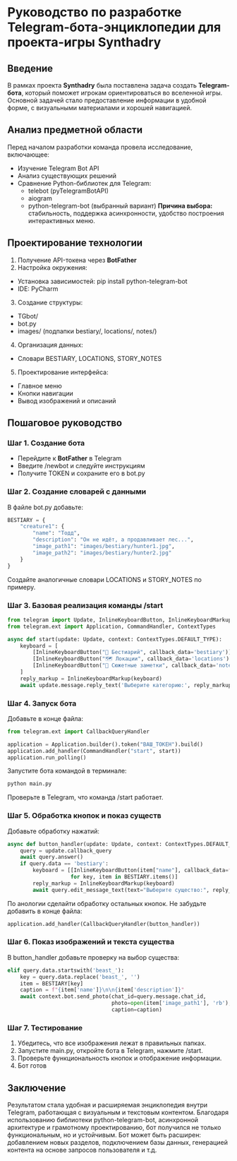 # Руководство по разработке Telegram-бота-энциклопедии для проекта-игры Synthadry
## Введение
В рамках проекта **Synthadry** была поставлена задача создать **Telegram-бота**, который поможет игрокам ориентироваться во вселенной игры. Основной задачей стало предоставление информации в удобной форме, с визуальными материалами и хорошей навигацией.
## Анализ предметной области
Перед началом разработки команда провела исследование, включающее:
+ Изучение Telegram Bot API
+ Анализ существующих решений
+ Сравнение Python-библиотек для Telegram:
  - telebot (pyTelegramBotAPI)
  - aiogram
  - python-telegram-bot (выбранный вариант)
**Причина выбора:** стабильность, поддержка асинхронности, удобство построения интерактивных меню.
## Проектирование технологии
1. Получение API-токена через **BotFather**
2. Настройка окружения:
- Установка зависимостей: pip install python-telegram-bot
- IDE: PyCharm
3. Создание структуры:
- TGbot/
- bot.py
- images/ (подпапки bestiary/, locations/, notes/)
4. Организация данных:
- Словари BESTIARY, LOCATIONS, STORY_NOTES
5. Проектирование интерфейса:
- Главное меню
- Кнопки навигации
- Вывод изображений и описаний
## Пошаговое руководство
### Шаг 1. Создание бота
- Перейдите к **BotFather** в Telegram
- Введите /newbot и следуйте инструкциям
- Получите TOKEN и сохраните его в bot.py
### Шаг 2. Создание словарей с данными
В файле bot.py добавьте:
```python
BESTIARY = {
    "creature1": {
        "name": "Тодд",
        "description": "Он не идёт, а продавливает лес...",
        "image_path1": "images/bestiary/hunter1.jpg",
        "image_path2": "images/bestiary/hunter2.jpg"
    }
}
```
Создайте аналогичные словари LOCATIONS и STORY_NOTES по примеру.
### Шаг 3. Базовая реализация команды /start
```python
from telegram import Update, InlineKeyboardButton, InlineKeyboardMarkup
from telegram.ext import Application, CommandHandler, ContextTypes

async def start(update: Update, context: ContextTypes.DEFAULT_TYPE):
    keyboard = [
        [InlineKeyboardButton("🐾 Бестиарий", callback_data='bestiary')],
        [InlineKeyboardButton("🗺 Локации", callback_data='locations')],
        [InlineKeyboardButton("📝 Сюжетные заметки", callback_data='notes')]
    ]
    reply_markup = InlineKeyboardMarkup(keyboard)
    await update.message.reply_text('Выберите категорию:', reply_markup=reply_markup)
```
### Шаг 4. Запуск бота
Добавьте в конце файла:
```python
from telegram.ext import CallbackQueryHandler

application = Application.builder().token("ВАШ_ТОКЕН").build()
application.add_handler(CommandHandler("start", start))
application.run_polling()
```
Запустите бота командой в терминале:
```bash
python main.py
```
Проверьте в Telegram, что команда /start работает.
### Шаг 5. Обработка кнопок и показ существ
Добавьте обработку нажатий:
```python
async def button_handler(update: Update, context: ContextTypes.DEFAULT_TYPE):
    query = update.callback_query
    await query.answer()
    if query.data == 'bestiary':
        keyboard = [[InlineKeyboardButton(item["name"], callback_data=f'beast_{key}')]
                    for key, item in BESTIARY.items()]
        reply_markup = InlineKeyboardMarkup(keyboard)
        await query.edit_message_text(text="Выберите существо:", reply_markup=reply_markup)
```
По анологии сделайти обработку остальных кнопок.
Не забудьте добавить в конце файла:
```python
application.add_handler(CallbackQueryHandler(button_handler))
```
### Шаг 6. Показ изображений и текста существа
В button_handler добавьте проверку на выбор существа:
```python
elif query.data.startswith('beast_'):
    key = query.data.replace('beast_', '')
    item = BESTIARY[key]
    caption = f"{item['name']}\n\n{item['description']}"
    await context.bot.send_photo(chat_id=query.message.chat_id,
                                 photo=open(item['image_path1'], 'rb'),
                                 caption=caption)
```
### Шаг 7. Тестирование
1. Убедитесь, что все изображения лежат в правильных папках.
2. Запустите main.py, откройте бота в Telegram, нажмите /start.
3. Проверьте функциональность кнопок и отображение информации.
4. Бот готов
## Заключение
Результатом стала удобная и расширяемая энциклопедия внутри Telegram, работающая с визуальным и текстовым контентом. Благодаря использованию библиотеки python-telegram-bot, асинхронной архитектуре и грамотному проектированию, бот получился не только функциональным, но и устойчивым.
Бот может быть расширен: добавлением новых разделов, подключением базы данных, генерацией контента на основе запросов пользователя и т.д.
